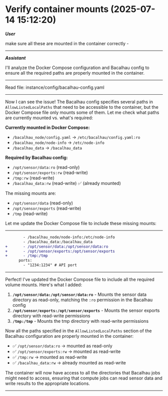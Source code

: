 <!-- Generated by SpecStory -->

# Verify container mounts (2025-07-14 15:12:20)

_**User**_

make sure all these are mounted in the container correctly -

---

_**Assistant**_

I'll analyze the Docker Compose configuration and Bacalhau config to ensure all the required paths are properly mounted in the container.


---

Read file: instance/config/bacalhau-config.yaml

---

Now I can see the issue! The Bacalhau config specifies several paths in `AllowListedLocalPaths` that need to be accessible to the container, but the Docker Compose file only mounts some of them. Let me check what paths are currently mounted vs. what's required:

**Currently mounted in Docker Compose:**
- `/bacalhau_node/config.yaml` → `/etc/bacalhau/config.yaml:ro`
- `/bacalhau_node/node-info` → `/etc/node-info`
- `/bacalhau_data` → `/bacalhau_data`

**Required by Bacalhau config:**
- `/opt/sensor/data:ro` (read-only)
- `/opt/sensor/exports:rw` (read-write)
- `/tmp:rw` (read-write)
- `/bacalhau_data:rw` (read-write) ✅ (already mounted)

The missing mounts are:
- `/opt/sensor/data` (read-only)
- `/opt/sensor/exports` (read-write)
- `/tmp` (read-write)

Let me update the Docker Compose file to include these missing mounts:


---

```diff
        - /bacalhau_node/node-info:/etc/node-info
        - /bacalhau_data:/bacalhau_data
+       - /opt/sensor/data:/opt/sensor/data:ro
+       - /opt/sensor/exports:/opt/sensor/exports
+       - /tmp:/tmp
      ports:
        - "1234:1234" # API port
```

---

Perfect! I've updated the Docker Compose file to include all the required volume mounts. Here's what I added:

1. **`/opt/sensor/data:/opt/sensor/data:ro`** - Mounts the sensor data directory as read-only, matching the `:ro` permission in the Bacalhau config
2. **`/opt/sensor/exports:/opt/sensor/exports`** - Mounts the sensor exports directory with read-write permissions
3. **`/tmp:/tmp`** - Mounts the tmp directory with read-write permissions

Now all the paths specified in the `AllowListedLocalPaths` section of the Bacalhau configuration are properly mounted in the container:

- ✅ `/opt/sensor/data:ro` → mounted as read-only
- ✅ `/opt/sensor/exports:rw` → mounted as read-write
- ✅ `/tmp:rw` → mounted as read-write
- ✅ `/bacalhau_data:rw` → already mounted as read-write

The container will now have access to all the directories that Bacalhau jobs might need to access, ensuring that compute jobs can read sensor data and write results to the appropriate locations.

---
